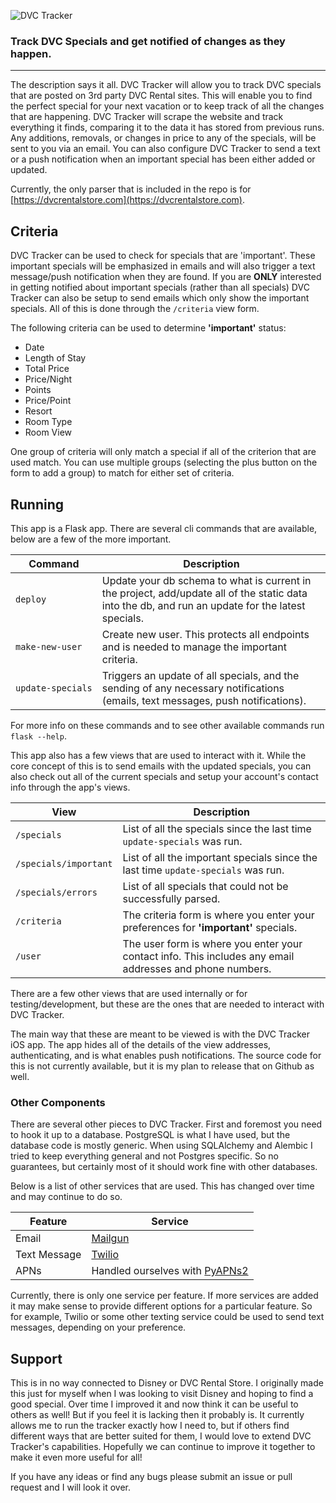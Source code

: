 ![DVC Tracker](https://www.georgeh2os.com/DVCTracker/static/images/dvctracker-logo-1.png "DVC Tracker Logo")

### Track DVC Specials and get notified of changes as they happen.

---

The description says it all. DVC Tracker will allow you to track DVC specials that are posted on 3rd party DVC Rental sites. This will enable you to find the perfect special for your next vacation or to keep track of all the changes that are happening. DVC Tracker will scrape the website and track everything it finds, comparing it to the data it has stored from previous runs. Any additions, removals, or changes in price to any of the specials, will be sent to you via an email. You can also configure DVC Tracker to send a text or a push notification when an important special has been either added or updated.

Currently, the only parser that is included in the repo is for [https://dvcrentalstore.com](https://dvcrentalstore.com).

Criteria
--------

DVC Tracker can be used to check for specials that are 'important'. These important specials will be emphasized in emails and will also trigger a text message/push notification when they are found. If you are **ONLY** interested in getting notified about important specials (rather than all specials) DVC Tracker can also be setup to send emails which only show the important specials. All of this is done through the `/criteria` view form.

The following criteria can be used to determine **'important'** status:
- Date
- Length of Stay
- Total Price
- Price/Night
- Points
- Price/Point
- Resort
- Room Type
- Room View

One group of criteria will only match a special if all of the criterion that are used match. You can use multiple groups (selecting the plus button on the form to add a group) to match for either set of criteria.

Running
-------

This app is a Flask app. There are several cli commands that are available, below are a few of the more important.

| Command          | Description       |
| ---------------- | ----------------- |
| `deploy` | Update your db schema to what is current in the project, add/update all of the static data into the db, and run an update for the latest specials.|
| <code>make&#x2011;new&#x2011;user</code> | Create new user. This protects all endpoints and is needed to manage the important criteria.|
| <code>update&#x2011;specials</code> | Triggers an update of all specials, and the sending of any necessary notifications (emails, text messages, push notifications).|

For more info on these commands and to see other available commands run `flask --help`.

This app also has a few views that are used to interact with it. While the core concept of this is to send emails with the updated specials, you can also check out all of the current specials and setup your account's contact info through the app's views.

| View             | Description       |  
| ---------------- | ----------------- |
| `/specials` | List of all the specials since the last time <code>update&#x2011;specials</code> was run.|
| `/specials/important` | List of all the important specials since the last time <code>update&#x2011;specials</code> was run.|
| `/specials/errors` | List of all specials that could not be successfully parsed.|
| `/criteria` | The criteria form is where you enter your preferences for **'important'** specials.|
| `/user` | The user form is where you enter your contact info. This includes any email addresses and phone numbers.|

There are a few other views that are used internally or for testing/development, but these are the ones that are needed to interact with DVC Tracker.

The main way that these are meant to be viewed is with the DVC Tracker iOS app. The app hides all of the details of the view addresses, authenticating, and is what enables push notifications. The source code for this is not currently available, but it is my plan to release that on Github as well.

### Other Components

There are several other pieces to DVC Tracker. First and foremost you need to hook it up to a database. PostgreSQL is what I have used, but the database code is mostly generic. When using SQLAlchemy and Alembic I tried to keep everything general and not Postgres specific. So no guarantees, but certainly most of it should work fine with other databases.

Below is a list of other services that are used. This has changed over time and may continue to do so.

| Feature      | Service |
| ------------ | ------- |
| Email        | [Mailgun](https://www.mailgun.com/) |
| Text Message | [Twilio](https://www.twilio.com/messaging/sms)  |
| APNs         | Handled ourselves with [PyAPNs2](https://github.com/Pr0Ger/PyAPNs2) |

Currently, there is only one service per feature. If more services are added it may make sense to provide different options for a particular feature. So for example, Twilio or some other texting service could be used to send text messages, depending on your preference.

Support
-------

This is in no way connected to Disney or DVC Rental Store. I originally made this just for myself when I was looking to visit Disney and hoping to find a good special. Over time I improved it and now think it can be useful to others as well! But if you feel it is lacking then it probably is. It currently allows me to run the tracker exactly how I need to, but if others find different ways that are better suited for them, I would love to extend DVC Tracker's capabilities. Hopefully we can continue to improve it together to make it even more useful for all!

If you have any ideas or find any bugs please submit an issue or pull request and I will look it over.
